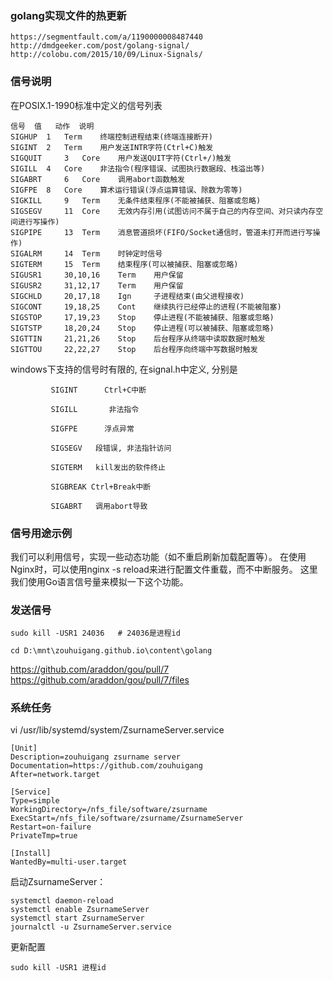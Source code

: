 ### golang实现文件的热更新


	https://segmentfault.com/a/1190000008487440
	http://dmdgeeker.com/post/golang-signal/
	http://colobu.com/2015/10/09/Linux-Signals/


### 信号说明

在POSIX.1-1990标准中定义的信号列表

	信号	值	动作	说明
	SIGHUP 	1 	Term 	终端控制进程结束(终端连接断开)
	SIGINT 	2 	Term 	用户发送INTR字符(Ctrl+C)触发
	SIGQUIT 	3 	Core 	用户发送QUIT字符(Ctrl+/)触发
	SIGILL 	4 	Core 	非法指令(程序错误、试图执行数据段、栈溢出等)
	SIGABRT 	6 	Core 	调用abort函数触发
	SIGFPE 	8 	Core 	算术运行错误(浮点运算错误、除数为零等)
	SIGKILL 	9 	Term 	无条件结束程序(不能被捕获、阻塞或忽略)
	SIGSEGV 	11 	Core 	无效内存引用(试图访问不属于自己的内存空间、对只读内存空间进行写操作)
	SIGPIPE 	13 	Term 	消息管道损坏(FIFO/Socket通信时，管道未打开而进行写操作)
	SIGALRM 	14 	Term 	时钟定时信号
	SIGTERM 	15 	Term 	结束程序(可以被捕获、阻塞或忽略)
	SIGUSR1 	30,10,16 	Term 	用户保留
	SIGUSR2 	31,12,17 	Term 	用户保留
	SIGCHLD 	20,17,18 	Ign 	子进程结束(由父进程接收)
	SIGCONT 	19,18,25 	Cont 	继续执行已经停止的进程(不能被阻塞)
	SIGSTOP 	17,19,23 	Stop 	停止进程(不能被捕获、阻塞或忽略)
	SIGTSTP 	18,20,24 	Stop 	停止进程(可以被捕获、阻塞或忽略)
	SIGTTIN 	21,21,26 	Stop 	后台程序从终端中读取数据时触发
	SIGTTOU 	22,22,27 	Stop 	后台程序向终端中写数据时触发



windows下支持的信号时有限的, 在signal.h中定义, 分别是

             SIGINT      Ctrl+C中断

             SIGILL       非法指令

             SIGFPE      浮点异常

             SIGSEGV   段错误, 非法指针访问

             SIGTERM   kill发出的软件终止

             SIGBREAK Ctrl+Break中断

             SIGABRT   调用abort导致


### 信号用途示例

我们可以利用信号，实现一些动态功能（如不重启刷新加载配置等）。 在使用Nginx时，可以使用nginx -s reload来进行配置文件重载，而不中断服务。 这里我们使用Go语言信号量来模拟一下这个功能。




### 发送信号 

	sudo kill -USR1 24036   # 24036是进程id

	cd D:\mnt\zouhuigang.github.io\content\golang
  

https://github.com/araddon/gou/pull/7
https://github.com/araddon/gou/pull/7/files



### 系统任务

vi /usr/lib/systemd/system/ZsurnameServer.service

	[Unit]
	Description=zouhuigang zsurname server
	Documentation=https://github.com/zouhuigang
	After=network.target
	
	[Service]
	Type=simple
	WorkingDirectory=/nfs_file/software/zsurname
	ExecStart=/nfs_file/software/zsurname/ZsurnameServer
	Restart=on-failure
	PrivateTmp=true
	
	[Install]
	WantedBy=multi-user.target



启动ZsurnameServer：

	systemctl daemon-reload
	systemctl enable ZsurnameServer
	systemctl start ZsurnameServer
	journalctl -u ZsurnameServer.service

更新配置

	sudo kill -USR1 进程id

